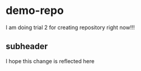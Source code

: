 # demo-repo
I am doing trial 2 for creating repository right now!!!

## subheader
I hope this change is reflected here
